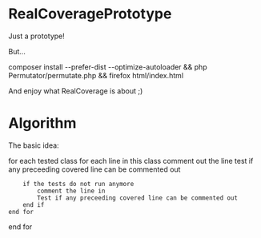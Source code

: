 RealCoveragePrototype
=====================

Just a prototype!

But...

composer install --prefer-dist --optimize-autoloader && php Permutator/permutate.php && firefox html/index.html


And enjoy what RealCoverage is about ;)

Algorithm
=========
The basic idea:

for each tested class
    for each line in this class
        comment out the line
        test if any preceeding covered line can be commented out

        if the tests do not run anymore
            comment the line in
            Test if any preceeding covered line can be commented out
        end if
    end for
end for
